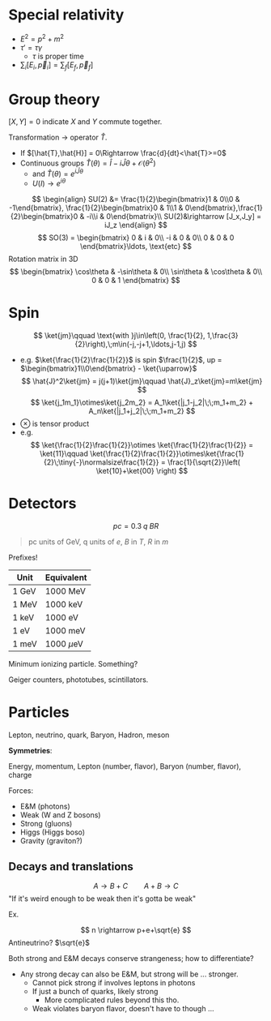 # Special relativity

- $E^2 = p^2+m^2$
- $\tau' = \tau\gamma$
	- $\tau$ is proper time
- $\sum_i[E_i,\vec{p}_i] = \sum_f[E_f, \vec{p}_f]$

# Group theory

$[X,Y] = 0$ indicate $X$ and $Y$ commute together.

Transformation -> operator $\hat{T}$. 
- If $[\hat{T},\hat{H}] = 0\Rightarrow \frac{d}{dt}<\hat{T}>=0$
- Continuous groups $\hat{T}(\theta) = \hat{I} - i\hat{J}\theta + \mathcal{O}(\theta^2)$
	- and $\hat{T}(\theta)=e^{i\hat{J}\theta}$
	- $U(I) \rightarrow e^{i\theta}$

$$
\begin{align}
	SU(2) &= \frac{1}{2}\begin{bmatrix}1 & 0\\0 & -1\end{bmatrix}, \frac{1}{2}\begin{bmatrix}0 & 1\\1 & 0\end{bmatrix},\frac{1}{2}\begin{bmatrix}0 & -i\\i & 0\end{bmatrix}\\
	SU(2)&\rightarrow [J_x,J_y] = iJ_z
\end{align}
$$
$$
SO(3) = \begin{bmatrix}
0 & i & 0\\
-i & 0 & 0\\
0 & 0 & 0
\end{bmatrix}\ldots, \text{etc}
$$
Rotation matrix in 3D
$$
\begin{bmatrix}
\cos\theta & -\sin\theta & 0\\
\sin\theta & \cos\theta & 0\\
0 & 0 & 1
\end{bmatrix}
$$
# Spin

$$
\ket{jm}\qquad \text{with }j\in\left(0, \frac{1}{2}, 1,\frac{3}{2}\right),\;m\in(-j,-j+1,\ldots,j-1,j)
$$
- e.g. $\ket{\frac{1}{2}\frac{1}{2}}$ is spin $\frac{1}{2}$, up = $\begin{bmatrix}1\\0\end{bmatrix} - \ket{\uparrow}$
$$
\hat{J}^2\ket{jm} = j(j+1)\ket{jm}\qquad \hat{J}_z\ket{jm}=m\ket{jm}
$$
$$
\ket{j_1m_1}\otimes\ket{j_2m_2} = A_1\ket{|j_1-j_2|\;\;m_1+m_2} + A_n\ket{|j_1+j_2|\;\;m_1+m_2}
$$
- $\otimes$ is tensor product
- e.g.
$$
\ket{\frac{1}{2}\frac{1}{2}}\otimes \ket{\frac{1}{2}\frac{1}{2}} = \ket{11}\qquad \ket{\frac{1}{2}\frac{1}{2}}\otimes\ket{\frac{1}{2}\;\tiny{-}\normalsize\frac{1}{2}} = \frac{1}{\sqrt{2}}\left( \ket{10}+\ket{00} \right)
$$
# Detectors

$$
pc = 0.3\;q\;BR
$$
> pc units of GeV, q units of $e$, $B$ in $T$, $R$ in $m$

Prefixes!

| Unit  | Equivalent   |
| ----- | ------------ |
| 1 GeV | 1000 MeV     |
| 1 MeV | 1000 keV     |
| 1 keV | 1000 eV      |
| 1 eV  | 1000 meV     |
| 1 meV | 1000 $\mu$eV |
Minimum ionizing particle. Something?

Geiger counters, phototubes, scintillators.

# Particles

Lepton, neutrino, quark, Baryon, Hadron, meson

**Symmetries**:

Energy, momentum, Lepton (number, flavor), Baryon (number, flavor), charge

Forces: 
- E&M (photons)
- Weak (W and Z bosons)
- Strong (gluons)
- Higgs (Higgs boso)
- Gravity (graviton?)

## Decays and translations

$$
A \rightarrow B+C\qquad A+B \rightarrow C
$$
"If it's weird enough to be weak then it's gotta be weak"

Ex. 

$$
 n \rightarrow p+e+\sqrt{e}
$$
Antineutrino? $\sqrt{e}$

Both strong and E&M decays conserve strangeness; how to differentiate? 
- Any strong decay can also be E&M, but strong will be ... stronger. 
	- Cannot pick strong if involves leptons in photons
	- If just a bunch of quarks, likely strong
		- More complicated rules beyond this tho.
	- Weak violates baryon flavor, doesn't have to though ...
